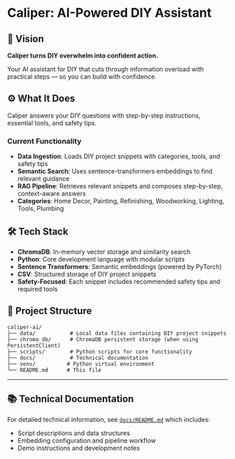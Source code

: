 # Caliper: AI-Powered DIY Assistant

## 🎯 Vision

**Caliper turns DIY overwhelm into confident action.**

Your AI assistant for DIY that cuts through information overload with practical steps — so you can build with confidence.

## ⚙️ What It Does

Caliper answers your DIY questions with step-by-step instructions, essential tools, and safety tips.

### Current Functionality
- **Data Ingestion**: Loads DIY project snippets with categories, tools, and safety tips
- **Semantic Search**: Uses sentence-transformers embeddings to find relevant guidance
- **RAG Pipeline**: Retrieves relevant snippets and composes step-by-step, context-aware answers
- **Categories**: Home Decor, Painting, Refinishing, Woodworking, Lighting, Tools, Plumbing

## 🛠️ Tech Stack

- **ChromaDB**: In-memory vector storage and similarity search
- **Python**: Core development language with modular scripts
- **Sentence Transformers**: Semantic embeddings (powered by PyTorch)
- **CSV**: Structured storage of DIY project snippets
- **Safety-Focused**: Each snippet includes recommended safety tips and required tools

## 📁 Project Structure

```
caliper-ai/
├── data/           # Local data files containing DIY project snippets
├── chroma_db/      # ChromaDB persistent storage (when using PersistentClient)
├── scripts/        # Python scripts for core functionality
├── docs/           # Technical documentation
├── venv/          # Python virtual environment
└── README.md      # This file
```

---

## 📚 Technical Documentation

For detailed technical information, see [`docs/README.md`](docs/README.md) which includes:
- Script descriptions and data structures
- Embedding configuration and pipeline workflow
- Demo instructions and development notes